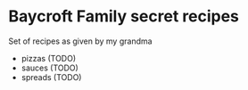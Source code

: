 # Baycroft Family secret recipes

Set of recipes as given by my grandma

* pizzas (TODO)
* sauces (TODO)
* spreads (TODO)
